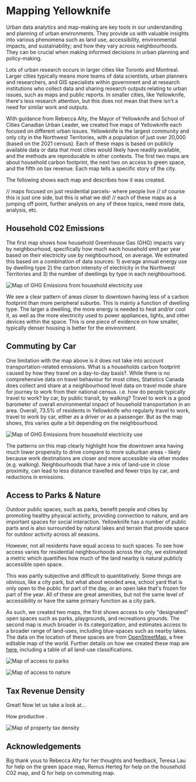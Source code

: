 # Mapping Yellowknife

Urban data analytics and map-making are key tools in our understanding and planning of urban environments. They provide us with valuable insights into various phenomena such as land use, accessibility, environmental impacts, and sustainability; and how they vary across neighbourhoods. They can be crucial when making informed decisions in urban planning and policy-making.

Lots of urban research occurs in larger cities like Toronto and Montreal. Larger cities typically means more teams of data scientists, urban planners and researchers, and GIS specialists within government and at research institutions who collect data and sharing research outputs relating to urban issues, such as maps and public reports. In smaller cities, like Yellowknife, there's less research attention, but this does not mean that there isn't a need for similar work and outputs.

With guidance from Rebecca Alty, the Mayor of Yellowknife and School of Cities Canadian Urban Leader, we created five maps of Yellowknife each focused on different urban issues. Yellowknife is the largest community and only city in the Northwest Territories, with a population of just over 20,000 (based on the 2021 census). Each of these maps is based on publicly available data or data that most cities would likely have readily available, and the methods are reproducable in other contexts. The first two maps are about household carbon footprint, the next two on access to green space, and the fifth on tax revenue. Each map tells a specific story of the city. 

The following shows each map and describes how it was created.

// maps focused on just residential parcels- where people live // of course this is just one side, but this is what we did!
// each of these maps as a jumping off point, further analysis on any of these topics, need more data, analysis, etc. 


## Household C02 Emissions

The first map shows how household Greenhouse Gas (GHG) impacts vary by neighbourhood, specifically how much each household emit per year based on their electricity use by neighbourhood, on average. We estimated this based on a combination of data sources: 1) average annual energy use by dwelling type 2) the carbon intensity of electricity in the Northwest Territories and 3) the number of dwellings by type in each neighbourhood.

![Map of GHG Emissions from household electricity use](maps/co2e-map.png)

We see a clear pattern of areas closer to downtown having less of a carbon footprint than more peripheral suburbs. This is mainly a function of dwelling type. The larger a dwelling, the more energy is needed to heat and/or cool it, as well as the more electricity used to power appliances, lights, and other devices within the space. This is one piece of evidence on how smaller, typically denser housing is better for the environment.

## Commuting by Car

One limitation with the map above is it does not take into account transportation-related emissions. What is a households carbon footprint caused by how they travel on a day-to-day basis?. While there is no comprehensive data on travel behaviour for most cities, Statistics Canada does collect and share at a neighbourhood level data on travel mode share for journey to work from their national census. i.e. how do people typically travel to work? by car, by public transit, by walking? Travel to work is a good barometer of overall environmental impact of household transportation in an area. Overall, 73.5% of residents in Yellowknife who regularly travel to work, travel to work by car, either as a driver or as a passenger. But as the map shows, this varies quite a bit depending on the neighbourhood. 

![Map of GHG Emissions from household electricity use](maps/commute-by-car.png)

The patterns on this map clearly highlight how the downtown area having much lower propensity to drive compare to more suburban areas - likely because work destinations are closer and more accessible via other modes (e.g. walking). Neighbourhoods that have a mix of land-use in close proximity, can lead to less distance travelled and fewer trips by car, and reductions in emissions.


## Access to Parks & Nature

Outdoor public spaces, such as parks, benefit people and cities by promoting healthy physical activity, providing connection to nature, and are important spaces for social interaction. Yellowknife has a number of public parts and is also surrounded by natural lakes and terrain that provide space for outdoor activity across all seasons.

However, not all residents have equal access to such spaces. To see how access varies for residential neighbourhoods across the city, we estimated a metric which quantifies how much of the land nearby is natural publicly accessible open space. 

This was partly subjective and difficult to quantitatively. Some things are obvious, like a city park, but what about wooded area, school yard that is only open to the public for part of the day, or an open lake that's frozen for part of the year. All of these are great amenities, but not the same level of accessibility or have the same primary function as a city park. 

As such, we created two maps, the first shows access to only "designated" open spaces such as parks, playgrounds, and recreations grounds. The second map is much broader in its categorization, and estimates access to a broader range of land-uses, including blue-spaces such as nearby lakes. The data on the location of these spaces are from [OpenStreetMap](https://www.openstreetmap.org), a free editable map of the world. Further details on how we created these map are [here](https://github.com/schoolofcities/yellowknife/tree/main/green_space), including a table of all land-use classifications.

![Map of access to parks](maps/designated-green-space-map.png)

![Map of access to nature](maps/total-green-space-map.png)


## Tax Revenue Density

Great! Now let us take a look at...

How productive .

![Map of property tax density](maps/tax-density-map.png)






## Acknowledgements

Big thank yous to Rebecca Alty for her thoughts and feedback, Teresa Lau for help on the green space map, Remus Herteg for help on the household C02 map, and Q for help on commuting map.
